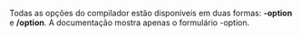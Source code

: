 
Todas as opções do compilador estão disponíveis em duas formas: **-option** e **/option**. A documentação mostra apenas o formulário -option. 
